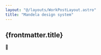 ```yaml
---
layout: "@/layouts/WorkPostLayout.astro"
title: "Mandela design system"
---
```


## {frontmatter.title}

🚧
